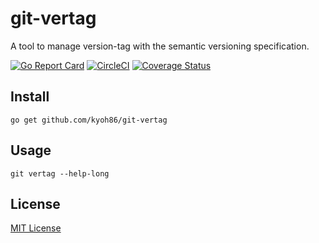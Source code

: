 # git-vertag

A tool to manage version-tag with the semantic versioning specification.

[![Go Report Card](https://goreportcard.com/badge/github.com/kyoh86/git-vertag)](https://goreportcard.com/report/github.com/kyoh86/git-vertag)
[![CircleCI](https://img.shields.io/circleci/project/github/kyoh86/git-vertag.svg)](https://circleci.com/gh/kyoh86/git-vertag)
[![Coverage Status](https://img.shields.io/codecov/c/github/kyoh86/git-vertag.svg)](https://codecov.io/gh/kyoh86/git-vertag)

## Install

```
go get github.com/kyoh86/git-vertag
```

## Usage

```
git vertag --help-long
```

## License

[MIT License](http://www.opensource.org/licenses/MIT)
